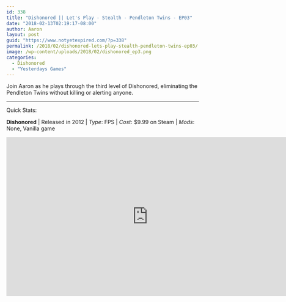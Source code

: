 ```yaml
---
id: 338
title: "Dishonored || Let's Play - Stealth - Pendleton Twins - EP03"
date: "2018-02-13T02:19:17-08:00"
author: Aaron
layout: post
guid: "https://www.notyetexpired.com/?p=338"
permalink: /2018/02/dishonored-lets-play-stealth-pendleton-twins-ep03/
image: /wp-content/uploads/2018/02/dishonored_ep3.png
categories:
  - Dishonored
  - "Yesterdays Games"
---
```


Join Aaron as he plays through the third level of Dishonored, eliminating the Pendleton Twins without killing or alerting anyone.

---

Quick Stats:

**Dishonored** | Released in 2012 | _Type_: FPS | _Cost_: $9.99 on Steam | _Mods_: None, Vanilla game

<iframe allowfullscreen="allowfullscreen" frameborder="0" height="416" loading="lazy" src="https://www.youtube.com/embed/ApnYBKj8pzs" width="740"></iframe>
